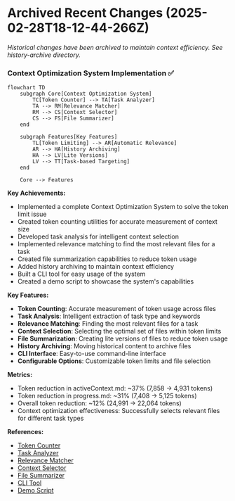 # Archived Recent Changes (2025-02-28T18-12-44-266Z)

*Historical changes have been archived to maintain context efficiency. See history-archive directory.*

### Context Optimization System Implementation ✅
```mermaid
flowchart TD
    subgraph Core[Context Optimization System]
        TC[Token Counter] --> TA[Task Analyzer]
        TA --> RM[Relevance Matcher]
        RM --> CS[Context Selector]
        CS --> FS[File Summarizer]
    end

    subgraph Features[Key Features]
        TL[Token Limiting] --> AR[Automatic Relevance]
        AR --> HA[History Archiving]
        HA --> LV[Lite Versions]
        LV --> TT[Task-based Targeting]
    end

    Core --> Features
```

**Key Achievements:**
- Implemented a complete Context Optimization System to solve the token limit issue
- Created token counting utilities for accurate measurement of context size
- Developed task analysis for intelligent context selection
- Implemented relevance matching to find the most relevant files for a task
- Created file summarization capabilities to reduce token usage
- Added history archiving to maintain context efficiency
- Built a CLI tool for easy usage of the system
- Created a demo script to showcase the system's capabilities

**Key Features:**
- **Token Counting**: Accurate measurement of token usage across files
- **Task Analysis**: Intelligent extraction of task type and keywords
- **Relevance Matching**: Finding the most relevant files for a task
- **Context Selection**: Selecting the optimal set of files within token limits
- **File Summarization**: Creating lite versions of files to reduce token usage
- **History Archiving**: Moving historical content to archive files
- **CLI Interface**: Easy-to-use command-line interface
- **Configurable Options**: Customizable token limits and file selection

**Metrics:**
- Token reduction in activeContext.md: ~37% (7,858 → 4,931 tokens)
- Token reduction in progress.md: ~31% (7,408 → 5,125 tokens)
- Overall token reduction: ~12% (24,991 → 22,064 tokens)
- Context optimization effectiveness: Successfully selects relevant files for different task types

**References:**
- [Token Counter](src/context-optimizer/token-counter.js)
- [Task Analyzer](src/context-optimizer/task-analyzer.js)
- [Relevance Matcher](src/context-optimizer/relevance-matcher.js)
- [Context Selector](src/context-optimizer/context-selector.js)
- [File Summarizer](src/context-optimizer/file-summarizer.js)
- [CLI Tool](src/context-optimizer/cli.js)
- [Demo Script](src/context-optimizer/demo.js)

